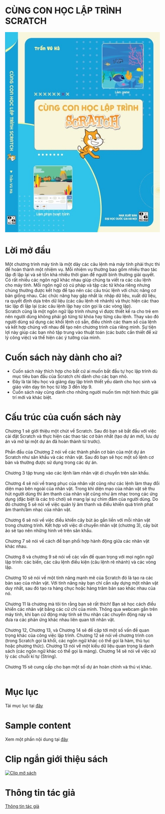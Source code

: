 # CÙNG CON HỌC LẬP TRÌNH SCRATCH
![Bìa sách](https://github.com/vuhatran/scratchbook/blob/main/misc/bia%201.jpg)
# Lời mở đầu
Một chương trình máy tính là một dãy các câu lệnh mà máy tính phải thực thi để hoàn thành một nhiệm vụ. Mỗi nhiệm vụ thường bao gồm nhiều thao tác lặp đi lặp lại và sẽ tốn khá nhiều thời gian để người bình thường giải quyết. Có rất nhiều các ngôn ngữ khác nhau giúp chúng ta viết ra các câu lệnh cho máy tính. Mỗi ngôn ngữ có cú pháp và tập các từ khóa riêng nhưng chúng thường được kết hợp để tạo nên các cấu trúc lệnh với chức năng cơ bản giống nhau. Các chức năng hay gặp nhất là: nhập dữ liệu, xuất dữ liệu, ra quyết định dựa trên dữ liệu (các câu lệnh rẽ nhánh) và thực hiện các thao tác lặp đi lặp lại (các câu lệnh lặp hay còn gọi là các vòng lặp).<br/>
Scratch cũng là một ngôn ngữ lập trình nhưng vì được thiết kế ra cho trẻ em nên người dùng không phải gõ từng từ khóa hay từng câu lệnh. Thay vào đó người dùng sử dụng các khối lệnh có sẵn, điều chỉnh các tham số của lệnh và kết hợp chúng với nhau để tạo nên chương trình của riêng mình. Sự tiện lợi này giúp các bạn nhỏ tập trung vào thuật toán (các bước cần thiết để xử lý công việc) và thể hiện các ý tưởng của mình.

# Cuốn sách này dành cho ai?
* Cuốn sách này thích hợp cho bất cứ ai muốn bắt đầu tự học lập trình dù mục tiêu ban đầu của Scratch chỉ dành cho các bạn nhỏ.
* Đây là tài liệu học và giảng dạy lập trình thiết yếu dành cho học sinh và giáo viên dạy tin học từ lớp 3 đến lớp 9.
* Cuốn sách này cũng dành cho những người muốn tìm một hình thức giải trí mới và khác biệt.

# Cấu trúc của cuốn sách này
  Chương 1 sẽ giới thiệu một chút về Scratch. Sau đó bạn sẽ bắt đầu với việc cài đặt Scratch và thực hiện các thao tác cơ bản nhất (tạo dự án mới, lưu dự án và mở lại một dự án đã hoàn thành từ trước). <br/><br/>
  Phần đầu của Chương 2 nói về các thành phần cơ bản của một dự án Scratch như sân khấu và các nhân vật. Sau đó bạn sẽ học một số lệnh cơ bản và thường được sử dụng trong các dự án.<br/><br/>
  Chương 3 tập trung vào các lệnh làm nhân vật di chuyển trên sân khấu.<br/><br/>
  Chương 4 sẽ nói về trang phục của nhân vật cũng như các lệnh làm thay đổi diện mạo bên ngoài của nhân vật. Trong khi diện mạo của nhân vật sẽ thu hút người dùng thì âm thanh của nhân vật cũng như âm nhạc trong các ứng dụng (đặc biệt là các trò chơi) sẽ mang lại sự chìm đắm của người dùng. Do đó chương 5 sẽ nói về việc quản lý âm thanh và điều khiển quá trình phát âm thanh/âm nhạc của nhân vật.<br/><br/>
  Chương 6 sẽ nói về việc điều khiển cây bút ảo gắn liền với mỗi nhân vật trong chương trình. Kết hợp với việc di chuyển nhân vật (chương 3), cây bút ảo sẽ tạo nên những hình vẽ trên sân khấu.<br/><br/>
  Chương 7 sẽ nói về cách để bạn phối hợp hành động giữa các nhân vật khác nhau.<br/><br/>
  Chương 8 và chương 9 sẽ nói về các vấn đề quan trọng với mọi ngôn ngữ lập trình: các biến, các câu lệnh điều kiện (câu lệnh rẽ nhánh) và các vòng lặp.<br/><br/>
  Chương 10 sẽ nói về một tính năng mạnh mẽ của Scratch đó là tạo ra các bản sao của nhân vật. Với tính năng này bạn chỉ cần xây dựng một nhân vật duy nhất, sau đó tạo ra hàng chục hoặc hàng trăm bản sao khác nhau của nó. <br/><br/>
  Chương 11 là chương mà tôi tin rằng bạn sẽ rất thích! Bạn sẽ học cách điều khiển các nhân vật bằng các cử chỉ của mình. Thông qua webcam gắn trên máy tính, khi bạn cử động máy tính sẽ thu nhận các chuyển động này và đưa ra các phản ứng khác nhau liên quan tới nhân vật.<br/><br/>
  Chương 12, Chương 13, và Chương 14 sẽ đề cập tới một số vấn đề quan trọng khác của công việc lập trình. Chương 12 sẽ nói về chương trình con (trong Scratch gọi là khối, các ngôn ngữ khác có thể gọi là hàm, thủ tục hoặc phương thức). Chương 13 nói về một kiểu dữ liệu quan trọng là danh sách (các ngôn ngữ khác có thể gọi là mảng). Chương 14 sẽ nói về việc xử lý các chuỗi kí tự (String).<br/><br/>
Chương 15 sẽ cung cấp cho bạn một số dự án hoàn chỉnh và thú vị khác.<br/><br/>

# Mục lục
Tải mục lục tại [đây](https://github.com/vuhatran/scratchbook/blob/main/misc/muc%20luc.pdf)

# Sample content
Xem một phần nội dung tại [đây](https://github.com/vuhatran/scratchbook/blob/main/misc/first%20pages.pdf)

# Clip ngắn giới thiệu sách
[![Clip mở sách](https://img.youtube.com/vi/dJkmvpZPW44/0.jpg)](https://www.youtube.com/watch?v=dJkmvpZPW44)

# Thông tin tác giả
[Thông tin tác giả](https://www.vnua.edu.vn/trang-ca-nhan/tran-vu-ha-191)
